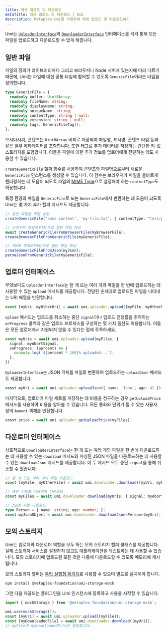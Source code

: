 ```yaml
---
title: 에셋 업로드 및 다운로드
metaTitle: 에셋 업로드 및 다운로드 | Umi
description: Metaplex Umi를 사용하여 에셋 업로드 및 다운로드하기
---
```

Umi는 [`UploaderInterface`](https://umi.typedoc.metaplex.com/interfaces/umi.UploaderInterface.html)와 [`DownloaderInterface`](https://umi.typedoc.metaplex.com/interfaces/umi.DownloaderInterface.html) 인터페이스를 각각 통해 모든 파일을 업로드하고 다운로드할 수 있게 해줍니다.

## 일반 파일

파일의 정의가 라이브러리마다 그리고 브라우저나 Node 서버에 있는지에 따라 다르기 때문에, Umi는 파일에 대한 공통 타입에 합의할 수 있도록 `GenericFile`이라는 타입을 정의합니다.

```ts
type GenericFile = {
  readonly buffer: Uint8Array;
  readonly fileName: string;
  readonly displayName: string;
  readonly uniqueName: string;
  readonly contentType: string | null;
  readonly extension: string | null;
  readonly tags: GenericFileTag[];
};
```

보시다시피, 콘텐츠는 `Uint8Array` 버퍼로 저장되며 파일명, 표시명, 콘텐츠 타입 등과 같은 일부 메타데이터를 포함합니다. 또한 태그로 추가 데이터를 저장하는 간단한 키-값 스토리지를 포함합니다. 이들은 파일에 대한 추가 정보를 업로더에게 전달하는 데도 사용할 수 있습니다.

`createGenericFile` 헬퍼 함수를 사용하여 콘텐츠와 파일명으로부터 새로운 `GenericFile` 인스턴스를 생성할 수 있습니다. 이 함수는 브라우저가 파일을 올바르게 렌더링하는 데 도움이 되도록 파일의 [MIME Type](https://developer.mozilla.org/en-US/docs/Web/HTTP/Basics_of_HTTP/MIME_types)으로 설정해야 하는 `contentType`도 허용합니다.

특정 환경의 파일을 `GenericFile`로 또는 `GenericFile`에서 변환하는 데 도움이 되도록 Umi는 몇 가지 추가 헬퍼 메서드도 제공합니다.

```ts
// 일반 파일을 직접 생성
createGenericFile('some content', 'my-file.txt', { contentType: "text/plain" });

// 브라우저 파일로부터/으로 일반 파일 파싱
await createGenericFileFromBrowserFile(myBrowserFile);
createBrowserFileFromGenericFile(myGenericFile);

// JSON 객체로부터/으로 일반 파일 파싱
createGenericFileFromJson(myJson);
parseJsonFromGenericFile(myGenericFile);
```

## 업로더 인터페이스

무엇보다도 `UploaderInterface`는 한 개 또는 여러 개의 파일을 한 번에 업로드하는 데 사용할 수 있는 `upload` 메서드를 제공합니다. 전달된 순서대로 업로드된 파일을 나타내는 URI 배열을 반환합니다.

```ts
const [myUri, myOtherUri] = await umi.uploader.upload([myFile, myOtherFile]);
```

`upload` 메서드는 업로드를 취소하는 중단 `signal`이나 업로드 진행률을 추적하는 `onProgress` 콜백과 같은 업로드 프로세스를 구성하는 몇 가지 옵션도 허용합니다. 이들은 모든 업로더에서 지원되지 않을 수 있다는 점에 주목하세요.

```ts
const myUris = await umi.uploader.upload(myFiles, {
  signal: myAbortSignal,
  onProgress: (percent) => {
    console.log(`${percent * 100}% uploaded...`);
  },
})
```

`UploaderInterface`는 JSON 객체를 파일로 변환하여 업로드하는 `uploadJson` 메서드도 제공합니다.

```ts
const myUri = await umi.uploader.uploadJson({ name: 'John', age: 42 });
```

마지막으로, 업로더가 파일 세트를 저장하는 데 비용을 청구하는 경우 `getUploadPrice` 메서드를 사용하여 비용을 알아볼 수 있습니다. 모든 통화와 단위가 될 수 있는 사용자 정의 `Amount` 객체를 반환합니다.

```ts
const price = await umi.uploader.getUploadPrice(myFiles);
```

## 다운로더 인터페이스

상호적으로 `DownloaderInterface`는 한 개 또는 여러 개의 파일을 한 번에 다운로드하는 데 사용할 수 있는 `download` 메서드와 파싱된 JSON 파일을 다운로드하는 데 사용할 수 있는 `downloadJson` 메서드를 제공합니다. 이 두 메서드 모두 중단 `signal`을 통해 취소할 수 있습니다.

```ts
// 한 개 또는 여러 개의 파일 다운로드
const [myFile, myOtherFile] = await umi.downloader.download([myUri, myOtherUri]);

// 중단 신호를 사용하여 다운로드
const myFiles = await umi.downloader.download(myUris, { signal: myAbortSignal });

// JSON 파일 다운로드
type Person = { name: string; age: number; };
const myJsonObject = await umi.downloader.downloadJson<Person>(myUri);
```

## 모의 스토리지

Umi는 업로더와 다운로더 역할을 모두 하는 모의 스토리지 헬퍼 클래스를 제공합니다. 실제 스토리지 서비스를 설정하지 않고도 애플리케이션을 테스트하는 데 사용할 수 있습니다. 모의 스토리지에 업로드된 모든 것은 나중에 다운로드할 수 있도록 메모리에 캐시됩니다.

모의 스토리지 헬퍼는 [독립 실행형 패키지](https://github.com/metaplex-foundation/umi/tree/main/packages/umi-storage-mock)로 사용할 수 있으며 별도로 설치해야 합니다.

```sh
npm install @metaplex-foundation/umi-storage-mock
```

그런 다음 제공되는 플러그인을 Umi 인스턴스에 등록하고 사용을 시작할 수 있습니다.

```ts
import { mockStorage } from '@metaplex-foundation/umi-storage-mock';

umi.use(mockStorage());
const [myUri] = await umi.uploader.upload([myFile]);
const [myDownloadedFile] = await umi.downloader.download([myUri]);
// myFile과 myDownloadedFile은 동일합니다.
```